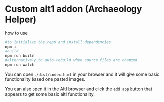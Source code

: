 # Custom alt1 addon (Archaeology Helper)

how to use
```sh
#to initialize the repo and install dependencies
npm i
#build
npm run build
#alternatively to auto-rebuild when source files are changed
npm run watch
```

You can open `./dist/index.html` in your browser and it will give some basic functionality based one pasted images.

You can also open it in the Alt1 browser and click the `add app` button that appears to get some basic alt1 functionality.
